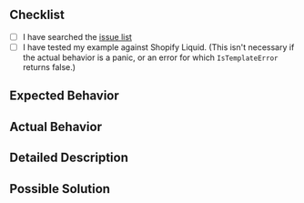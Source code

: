 ## Checklist

- [ ] I have searched the [issue list](https://github.com/micdijkstra/liquid/issues)
- [ ] I have tested my example against Shopify Liquid. (This isn't necessary if the actual behavior is a panic, or an error for which `IsTemplateError` returns false.)

## Expected Behavior

## Actual Behavior

## Detailed Description

## Possible Solution
